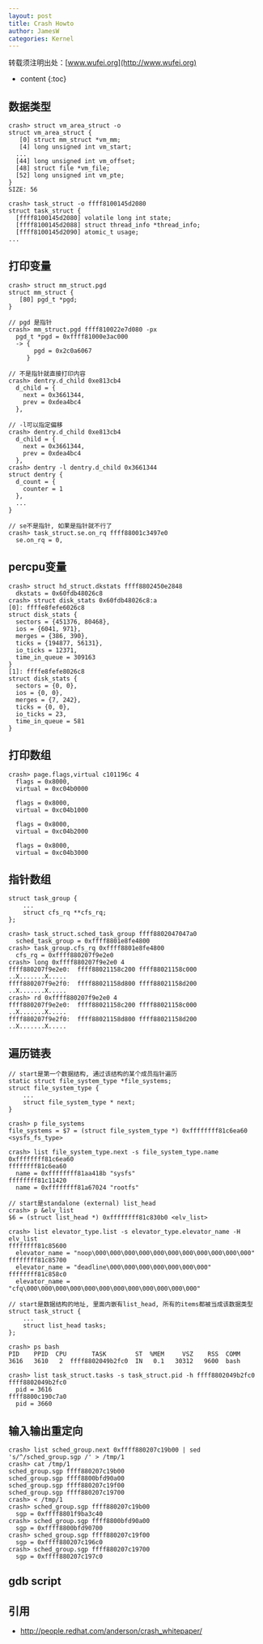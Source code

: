 ```yaml
---
layout: post
title: Crash Howto
author: JamesW
categories: Kernel
---
```


转载须注明出处：[www.wufei.org](http://www.wufei.org)

* content 
{:toc}

## 数据类型

    crash> struct vm_area_struct -o
    struct vm_area_struct {
       [0] struct mm_struct *vm_mm;
       [4] long unsigned int vm_start;
	  ...
      [44] long unsigned int vm_offset;
      [48] struct file *vm_file;
      [52] long unsigned int vm_pte;
    }
    SIZE: 56

    crash> task_struct -o ffff8100145d2080
    struct task_struct {
      [ffff8100145d2080] volatile long int state;
      [ffff8100145d2088] struct thread_info *thread_info;
      [ffff8100145d2090] atomic_t usage;
	...

## 打印变量

    crash> struct mm_struct.pgd
    struct mm_struct {
       [80] pgd_t *pgd;
    }

	// pgd 是指针
    crash> mm_struct.pgd ffff810022e7d080 -px
      pgd_t *pgd = 0xffff81000e3ac000
      -> {
           pgd = 0x2c0a6067
         }

	// 不是指针就直接打印内容
	crash> dentry.d_child 0xe813cb4
      d_child = {
        next = 0x3661344,
        prev = 0xdea4bc4
      },

	// -l可以指定偏移
    crash> dentry.d_child 0xe813cb4
      d_child = {
        next = 0x3661344,
        prev = 0xdea4bc4
      },
    crash> dentry -l dentry.d_child 0x3661344
    struct dentry {
      d_count = {
        counter = 1
      },
	  ...
    }

	// se不是指针, 如果是指针就不行了
    crash> task_struct.se.on_rq ffff88001c3497e0
      se.on_rq = 0,

## percpu变量

    crash> struct hd_struct.dkstats ffff8802450e2848
      dkstats = 0x60fdb48026c8
    crash> struct disk_stats 0x60fdb48026c8:a
    [0]: ffffe8fefe6026c8
    struct disk_stats {
      sectors = {451376, 80468}, 
      ios = {6041, 971}, 
      merges = {386, 390}, 
      ticks = {194877, 56131}, 
      io_ticks = 12371, 
      time_in_queue = 309163
    }
    [1]: ffffe8fefe8026c8
    struct disk_stats {
      sectors = {0, 0}, 
      ios = {0, 0}, 
      merges = {7, 242}, 
      ticks = {0, 0}, 
      io_ticks = 23, 
      time_in_queue = 581
    }

## 打印数组

    crash> page.flags,virtual c101196c 4
      flags = 0x8000,
      virtual = 0xc04b0000
    
      flags = 0x8000,
      virtual = 0xc04b1000
    
      flags = 0x8000,
      virtual = 0xc04b2000
    
      flags = 0x8000,
      virtual = 0xc04b3000

## 指针数组

	struct task_group {
		...
		struct cfs_rq **cfs_rq;
	};

	crash> task_struct.sched_task_group ffff8802047047a0
	  sched_task_group = 0xffff8801e8fe4800
	crash> task_group.cfs_rq 0xffff8801e8fe4800
	  cfs_rq = 0xffff880207f9e2e0
	crash> long 0xffff880207f9e2e0 4
	ffff880207f9e2e0:  ffff88021158c200 ffff88021158c000   ..X.......X.....
	ffff880207f9e2f0:  ffff88021158d800 ffff88021158d200   ..X.......X.....
	crash> rd 0xffff880207f9e2e0 4
	ffff880207f9e2e0:  ffff88021158c200 ffff88021158c000   ..X.......X.....
	ffff880207f9e2f0:  ffff88021158d800 ffff88021158d200   ..X.......X.....

## 遍历链表

	// start是第一个数据结构, 通过该结构的某个成员指针遍历
	static struct file_system_type *file_systems;
	struct file_system_type {
		...
		struct file_system_type * next;
	}

	crash> p file_systems
	file_systems = $7 = (struct file_system_type *) 0xffffffff81c6ea60 <sysfs_fs_type>

	crash> list file_system_type.next -s file_system_type.name 0xffffffff81c6ea60
	ffffffff81c6ea60
	  name = 0xffffffff81aa418b "sysfs"
	ffffffff81c11420
	  name = 0xffffffff81a67024 "rootfs"

	// start是standalone (external) list_head
	crash> p &elv_list
	$6 = (struct list_head *) 0xffffffff81c830b0 <elv_list>

	crash> list elevator_type.list -s elevator_type.elevator_name -H elv_list
	ffffffff81c85600
	  elevator_name = "noop\000\000\000\000\000\000\000\000\000\000\000"
	ffffffff81c85700
	  elevator_name = "deadline\000\000\000\000\000\000\000"
	ffffffff81c858c0
	  elevator_name = "cfq\000\000\000\000\000\000\000\000\000\000\000\000"

	// start是数据结构的地址, 里面内嵌有list_head, 所有的items都被当成该数据类型
	struct task_struct {
		...
		struct list_head tasks;
	};

	crash> ps bash
    PID    PPID  CPU       TASK        ST  %MEM     VSZ    RSS  COMM
    3616   3610   2  ffff8802049b2fc0  IN   0.1   30312   9600  bash

	crash> list task_struct.tasks -s task_struct.pid -h ffff8802049b2fc0
	ffff8802049b2fc0
	  pid = 3616
	ffff8800c190c7a0
	  pid = 3660

## 输入输出重定向

	crash> list sched_group.next 0xffff880207c19b00 | sed 's/^/sched_group.sgp /' > /tmp/1
	crash> cat /tmp/1
	sched_group.sgp ffff880207c19b00
	sched_group.sgp ffff8800bfd90a00
	sched_group.sgp ffff880207c19f00
	sched_group.sgp ffff880207c19700
	crash> < /tmp/1
	crash> sched_group.sgp ffff880207c19b00
	  sgp = 0xffff8801f9ba3c40
	crash> sched_group.sgp ffff8800bfd90a00
	  sgp = 0xffff8800bfd90700
	crash> sched_group.sgp ffff880207c19f00
	  sgp = 0xffff880207c196c0
	crash> sched_group.sgp ffff880207c19700
	  sgp = 0xffff880207c197c0

## gdb script

## 引用

* http://people.redhat.com/anderson/crash_whitepaper/

